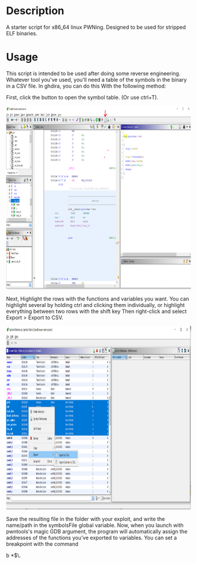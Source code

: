 # Description
A starter script for x86\_64 linux PWNing. Designed to be used for stripped ELF binaries.

# Usage
<p>This script is intended to be used after doing some reverse engineering. Whatever tool you've used, you'll need a table of the symbols in the binary in a CSV file. In ghdira, you can do this With the following method:</p>

<p>First, click the button to open the symbol table. (Or use ctrl+T).</p>
<p algin="center">
<img src = https://github.com/Lukerd-29-00/pwn_starter/blob/main/symbol_table.png?raw=true width=800 height=500 />
</p>
<p>Next, Highlight the rows with the functions and variables you want. You can highlight several by holding ctrl and clicking them individually, or highlight everything between two rows with the shift key Then right-click and select Export > Export to CSV.</p>
<p align = "center">
<img src=https://github.com/Lukerd-29-00/pwn_starter/blob/main/export.png?raw=true width=1100 height=500 />
</p>
<p>Save the resulting file in the folder with your exploit, and write the name/path in the symbolsFile global variable. Now, when you launch with pwntools's magic GDB argument, the program will automatically assign the addresses of the functions you've exported to variables. You can set a breakpoint with the command</p>
b *$\<function\>.
